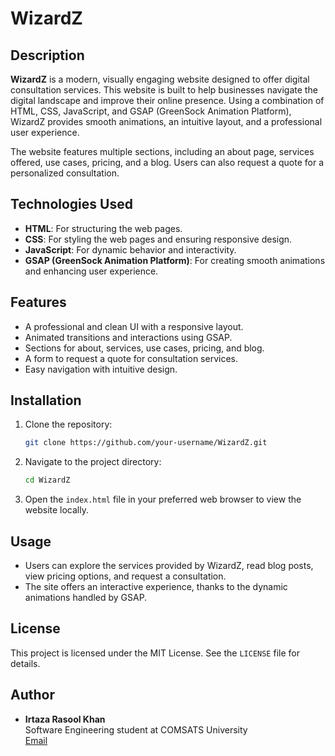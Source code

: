 # WizardZ

## Description
**WizardZ** is a modern, visually engaging website designed to offer digital consultation services. This website is built to help businesses navigate the digital landscape and improve their online presence. Using a combination of HTML, CSS, JavaScript, and GSAP (GreenSock Animation Platform), WizardZ provides smooth animations, an intuitive layout, and a professional user experience.

The website features multiple sections, including an about page, services offered, use cases, pricing, and a blog. Users can also request a quote for a personalized consultation. 

## Technologies Used
- **HTML**: For structuring the web pages.
- **CSS**: For styling the web pages and ensuring responsive design.
- **JavaScript**: For dynamic behavior and interactivity.
- **GSAP (GreenSock Animation Platform)**: For creating smooth animations and enhancing user experience.

## Features
- A professional and clean UI with a responsive layout.
- Animated transitions and interactions using GSAP.
- Sections for about, services, use cases, pricing, and blog.
- A form to request a quote for consultation services.
- Easy navigation with intuitive design.

## Installation
1. Clone the repository:
   ```bash
   git clone https://github.com/your-username/WizardZ.git
   ```
2. Navigate to the project directory:
   ```bash
   cd WizardZ
   ```

3. Open the `index.html` file in your preferred web browser to view the website locally.

## Usage
- Users can explore the services provided by WizardZ, read blog posts, view pricing options, and request a consultation.
- The site offers an interactive experience, thanks to the dynamic animations handled by GSAP.

## License
This project is licensed under the MIT License. See the `LICENSE` file for details.

## Author
- **Irtaza Rasool Khan**  
  Software Engineering student at COMSATS University  
  [Email](mailto:irtazarasool01@gmail.com)  
